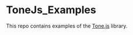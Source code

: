 # ToneJs_Examples
This repo contains examples of the [Tone.js](https://tonejs.github.io/) library.

